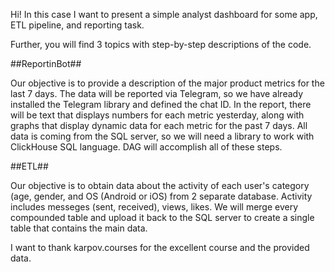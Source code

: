 Hi! In this case I want to present a simple analyst dashboard for some app, ETL pipeline, and reporting task.

Further, you will find 3 topics with step-by-step descriptions of the code.

##ReportinBot## 

Our objective is to provide a description of the major product metrics for the last 7 days.
The data will be reported via Telegram, so we have already installed the Telegram library and defined the chat ID.
In the report, there will be text that displays numbers for each metric yesterday, along with graphs that display dynamic data for each metric for the past 7 days.
All data is coming from the SQL server, so we will need a library to work with ClickHouse SQL language.
DAG will accomplish all of these steps.


##ETL##

Our objective is to obtain data about the activity of each user's category (age, gender, and OS (Android or iOS) from 2 separate database.
Activity includes messeges (sent, received), views, likes. 
We will merge every compounded table and upload it back to the SQL server to create a single table that contains the main data.




I want to thank karpov.courses for the excellent course and the provided data.
